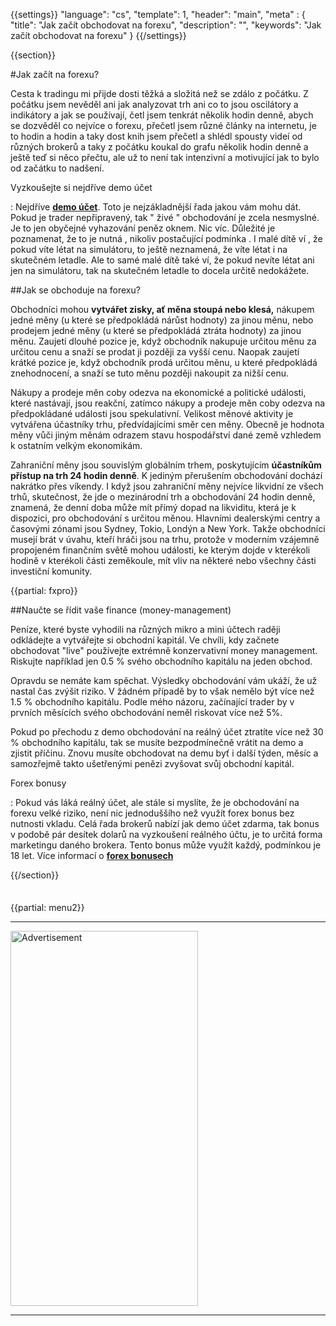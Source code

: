 {{settings}}
  "language": "cs",
  "template": 1,
  "header": "main",
  "meta" : {
    "title": "Jak začít obchodovat na forexu",
    "description": "",
    "keywords": "Jak začít obchodovat na forexu"
  }
{{/settings}}

<div class="row">
<div class="col-md-9" role="main" markdown="1">

{{section}}


#Jak začít na forexu?

Cesta k tradingu mi přijde dosti těžká a složitá než se zdálo z počátku. Z počátku jsem nevěděl ani jak analyzovat trh ani co to jsou oscilátory a indikátory a jak se používají, četl jsem tenkrát několik hodin denně, abych se dozvěděl co nejvíce o forexu, přečetl jsem různé články na internetu, je to hodin a hodin a taky dost knih jsem přečetl a shlédl spousty videí od různých brokerů a taky z počátku koukal do grafu několik hodin denně a ještě teď si něco přečtu, ale už to není tak intenzivní a motivující jak to bylo od začátku to nadšení.

Vyzkoušejte si nejdříve demo účet

:   Nejdříve [**demo účet**](http://www.forexsrovnavac.cz/demo-ucet "forex demo"). Toto je nejzákladnější řada jakou vám mohu dát. Pokud je trader nepřipravený, tak " živé " obchodování je zcela nesmyslné. Je to jen obyčejné vyhazování peněz oknem. Nic víc. Důležité je poznamenat, že to je nutná , nikoliv postačující podmínka . I malé dítě ví , že pokud víte létat na simulátoru, to ještě neznamená, že víte létat i na skutečném letadle. Ale to samé malé dítě také ví, že pokud nevíte létat ani jen na simulátoru, tak na skutečném letadle to docela určitě nedokážete.


##Jak se obchoduje na forexu?

Obchodníci mohou **vytvářet zisky, ať měna stoupá nebo klesá,** nákupem jedné měny (u které se předpokládá nárůst hodnoty) za jinou měnu, nebo prodejem jedné měny (u které se předpokládá ztráta hodnoty) za jinou měnu. Zaujetí dlouhé pozice je, když obchodník nakupuje určitou měnu za určitou cenu a snaží se prodat ji později za vyšší cenu. Naopak zaujetí krátké pozice je, když obchodník prodá určitou měnu, u které předpokládá znehodnocení, a snaží se tuto měnu později nakoupit za nižší cenu. 

Nákupy a prodeje měn coby odezva na ekonomické a politické události, které nastávají, jsou reakční, zatímco nákupy a prodeje měn coby odezva na předpokládané události jsou spekulativní. Velikost měnové aktivity je vytvářena účastníky trhu, předvídajícími směr cen měny. Obecně je hodnota měny vůči jiným měnám odrazem stavu hospodářství dané země vzhledem k ostatním velkým ekonomikám.

Zahraniční měny jsou souvislým globálním trhem, poskytujícím **účastníkům přístup na trh 24 hodin denně**. K jediným přerušením obchodování dochází nakrátko přes víkendy. I když jsou zahraniční měny nejvíce likvidní ze všech trhů, skutečnost, že jde o mezinárodní trh a obchodování 24 hodin denně, znamená, že denní doba může mít přímý dopad na likviditu, která je k dispozici, pro obchodování s určitou měnou. Hlavními dealerskými centry a časovými zónami jsou Sydney, Tokio, Londýn a New York. Takže obchodníci musejí brát v úvahu, kteří hráči jsou na trhu, protože v moderním vzájemně propojeném finančním světě mohou události, ke kterým dojde v kterékoli hodině v kterékoli části zeměkoule, mít vliv na některé nebo všechny části investiční komunity.

{{partial: fxpro}}

##Naučte se řídit vaše finance (money-management)

Peníze, které byste vyhodili na různých mikro a mini účtech raději odkládejte a vytvářejte si obchodní kapitál. Ve chvíli, kdy začnete obchodovat "live" používejte extrémně konzervativní money management. Riskujte například jen 0.5 % svého obchodního kapitálu na jeden obchod.

Opravdu se nemáte kam spěchat. Výsledky obchodování vám ukáží, že už nastal čas zvýšit riziko. V žádném případě by to však nemělo být více než 1.5 % obchodního kapitálu. Podle mého názoru, začínající trader by v prvních měsících svého obchodování neměl riskovat více než 5%.

Pokud po přechodu z demo obchodování na reálný účet ztratíte více než 30 % obchodního kapitálu, tak se musíte bezpodmínečně vrátit na demo a zjistit příčinu. Znovu musíte obchodovat na demu byť i další týden, měsíc a samozřejmě takto ušetřenými penězi zvyšovat svůj obchodní kapitál.

Forex bonusy

:   Pokud vás láká reálný účet, ale stále si myslíte, že je obchodování na forexu velké riziko, není nic jednoduššího než využít forex bonus bez nutnosti vkladu. Celá řada brokerů nabízí jak demo účet zdarma, tak bonus v podobě pár desítek dolarů na vyzkoušení reálného účtu, je to určitá forma marketingu daného brokera. Tento bonus může využít každý, podmínkou je 18 let. Více informací o [**forex bonusech**](http://www.forexsrovnavac.cz/forex-bonus-no-deposit-bez-vkladu "Forex bonus")








{{/section}}
</div>
<div class="col-md-3" markdown="1">
<div class="well" markdown="1" style="margin-top: 2.5em">

{{partial: menu2}}

</div>


- - -

<SCRIPT language='JavaScript1.1' SRC="https://ad.doubleclick.net/ddm/adj/N8017.2070109FOREXSROVNAVAC.CZ/B9072665.122768029;sz=300x600;ord={{@timestamp}}?"></SCRIPT><NOSCRIPT><A HREF="https://ad.doubleclick.net/ddm/jump/N8017.2070109FOREXSROVNAVAC.CZ/B9072665.122768029;sz=300x600;ord={{@timestamp}}?"><IMG SRC="https://ad.doubleclick.net/ddm/ad/N8017.2070109FOREXSROVNAVAC.CZ/B9072665.122768029;sz=300x600;ord={{@timestamp}}?" BORDER=0 WIDTH=300 HEIGHT=600 ALT="Advertisement"></A></NOSCRIPT>

- - -

<!--
<a href="http://blog.forexsrovnavac.cz/plus500cz"  target="_blank">
 <img src="http://blog.forexsrovnavac.cz/wp-content/uploads/2014/10/informace.png" width="" height=""/>
</a>
-->


</div>
</div>